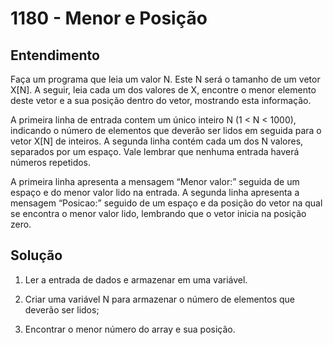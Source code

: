 # 1180 - Menor e Posição

## Entendimento

Faça um programa que leia um valor N. Este N será o tamanho de um vetor X[N]. A seguir, leia cada um dos valores de X, encontre o menor elemento deste vetor e a sua posição dentro do vetor, mostrando esta informação.

A primeira linha de entrada contem um único inteiro N (1 < N < 1000), indicando o número de elementos que deverão ser lidos em seguida para o vetor X[N] de inteiros. A segunda linha contém cada um dos N valores, separados por um espaço. Vale lembrar que nenhuma entrada haverá números repetidos.

A primeira linha apresenta a mensagem “Menor valor:” seguida de um espaço e do menor valor lido na entrada. A segunda linha apresenta a mensagem “Posicao:” seguido de um espaço e da posição do vetor na qual se encontra o menor valor lido, lembrando que o vetor inicia na posição zero.

## Solução

1. Ler a entrada de dados e armazenar em uma variável.

2. Criar uma variável N para armazenar o número de elementos que deverão ser lidos;

3. Encontrar o menor número do array e sua posição.
